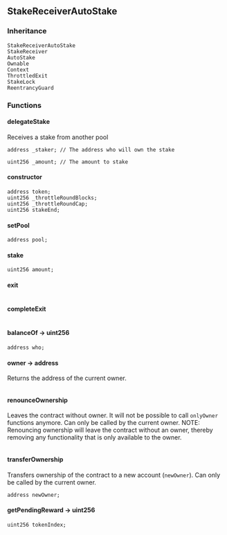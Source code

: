 ## StakeReceiverAutoStake





### Inheritance

```
StakeReceiverAutoStake
StakeReceiver
AutoStake
Ownable
Context
ThrottledExit
StakeLock
ReentrancyGuard
```


### Functions

#### delegateStake



Receives a stake from another pool


```Solidity
address _staker; // The address who will own the stake

uint256 _amount; // The amount to stake
```
#### constructor





```Solidity
address token; 
uint256 _throttleRoundBlocks; 
uint256 _throttleRoundCap; 
uint256 stakeEnd; 
```
#### setPool





```Solidity
address pool; 
```
#### stake





```Solidity
uint256 amount; 
```
#### exit





```Solidity
```
#### completeExit





```Solidity
```
#### balanceOf → uint256





```Solidity
address who; 
```
#### owner → address



Returns the address of the current owner.

```Solidity
```
#### renounceOwnership



Leaves the contract without owner. It will not be possible to call
`onlyOwner` functions anymore. Can only be called by the current owner.
NOTE: Renouncing ownership will leave the contract without an owner,
thereby removing any functionality that is only available to the owner.

```Solidity
```
#### transferOwnership



Transfers ownership of the contract to a new account (`newOwner`).
Can only be called by the current owner.

```Solidity
address newOwner; 
```
#### getPendingReward → uint256





```Solidity
uint256 tokenIndex; 
```


